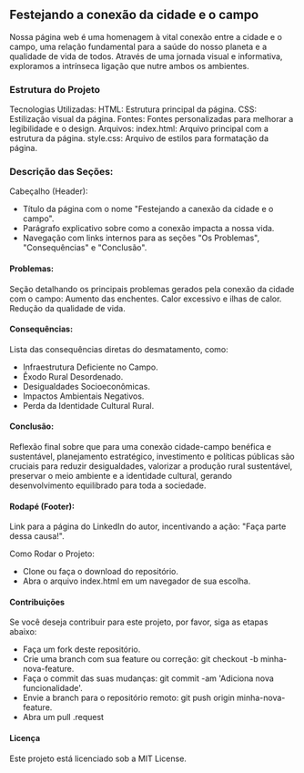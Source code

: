 ## Festejando a conexão da cidade e o campo
Nossa página web é uma homenagem à vital conexão entre a cidade e o campo, uma relação fundamental para a saúde do nosso planeta e a qualidade de vida de todos. Através de uma jornada visual e informativa, exploramos a intrínseca ligação que nutre ambos os ambientes.

### Estrutura do Projeto
Tecnologias Utilizadas:
HTML: Estrutura principal da página.
CSS: Estilização visual da página.
Fontes: Fontes personalizadas para melhorar a legibilidade e o design.
Arquivos:
index.html: Arquivo principal com a estrutura da página.
style.css: Arquivo de estilos para formatação da página.

### Descrição das Seções:
Cabeçalho (Header):
* Título da página com o nome "Festejando a canexão da cidade e o campo".
* Parágrafo explicativo sobre como a conexão impacta a nossa vida.
* Navegação com links internos para as seções "Os Problemas", "Consequências" e "Conclusão".

#### Problemas:

Seção detalhando os principais problemas gerados pela conexão da cidade com o campo:
Aumento das enchentes.
Calor excessivo e ilhas de calor.
Redução da qualidade de vida.

#### Consequências:

Lista das consequências diretas do desmatamento, como:
* Infraestrutura Deficiente no Campo.
* Êxodo Rural Desordenado.
* Desigualdades Socioeconômicas.
* Impactos Ambientais Negativos.
* Perda da Identidade Cultural Rural.

#### Conclusão:

Reflexão final sobre que para uma conexão cidade-campo benéfica e sustentável, planejamento estratégico, investimento e políticas públicas são cruciais para reduzir desigualdades, valorizar a produção rural sustentável, preservar o meio ambiente e a identidade cultural, gerando desenvolvimento equilibrado para toda a sociedade.
#### Rodapé (Footer):

Link para a página do LinkedIn do autor, incentivando a ação: "Faça parte dessa causa!".

Como Rodar o Projeto:
* Clone ou faça o download do repositório.
* Abra o arquivo index.html em um navegador de sua escolha.

#### Contribuições
Se você deseja contribuir para este projeto, por favor, siga as etapas abaixo:
* Faça um fork deste repositório.
* Crie uma branch com sua feature ou correção: git checkout -b minha-nova-feature.
* Faça o commit das suas mudanças: git commit -am 'Adiciona nova funcionalidade'.
* Envie a branch para o repositório remoto: git push origin minha-nova-feature.
* Abra um pull .request

#### Licença
Este projeto está licenciado sob a MIT License.
